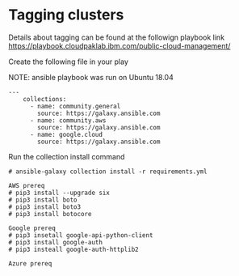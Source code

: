 # Tagging clusters

Details about tagging can be found at the followign playbook link  
https://playbook.cloudpaklab.ibm.com/public-cloud-management/

Create the following file in your play

NOTE: ansible playbook was run on Ubuntu 18.04

```
---
    collections:
      - name: community.general
        source: https://galaxy.ansible.com
      - name: community.aws
        source: https://galaxy.ansible.com
      - name: google.cloud
        source: https://galaxy.ansible.com
```

Run the collection install command
```
# ansible-galaxy collection install -r requirements.yml
```

```
AWS prereq
# pip3 install --upgrade six
# pip3 install boto
# pip3 install boto3
# pip3 install botocore

Google prereq
# pip3 insetall google-api-python-client
# pip3 install google-auth
# pip3 insteall google-auth-httplib2

Azure prereq

```

